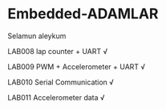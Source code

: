 ﻿# Embedded-ADAMLAR

Selamun aleykum

LAB008 lap counter + UART √

LAB009 PWM + Accelerometer + UART √

LAB010 Serial Communication  √

LAB011 Accelerometer data  √
